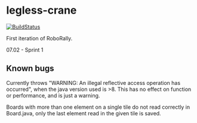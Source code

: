 # legless-crane

[![BuildStatus](https://api.codacy.com/project/badge/Grade/a90f767e283a4cf7b88e8bb3c344fded)](https://www.codacy.com/gh/inf112-v20/staring-horse?utm_source=github.com&utm_medium=referral&utm_content=inf112-v20/staring-horse&utm_campaign=Badge_Grade)

First iteration of RoboRally.

07.02 - Sprint 1


## Known bugs
Currently throws "WARNING: An illegal reflective access operation has occurred", 
when the java version used is >8. This has no effect on function or performance, and is just a warning.

Boards with more than one element on a single tile do not read correctly in Board.java, only the last element read in the given tile is saved.

